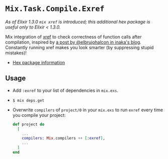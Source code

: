 # `Mix.Task.Compile.Exref`

*As of Elixir 1.3.0 `mix xref` is introduced; this additional hex package is useful only to Elixir < 1.3.0.*

Mix integration of [xref](http://erlang.org/doc/apps/tools/xref_chapter.html) to check correctness of function calls after compilation, inspired by [a post by @elbrujohalcon in inaka's blog](http://inaka.net/blog/2015/07/17/erlang-meta-test/).
Constantly running xref makes you look smarter (by suppressing stupid mistakes)!
- [Hex package information](https://hex.pm/packages/exref)

## Usage

- Add `:exref` to your list of dependencies in `mix.exs`.
- `$ mix deps.get`
- Overwrite `compilers` of  `project/0` in your `mix.exs` to run `exref` every time you compile your project:

    ```ex
    def project do
      [
        ...
        compilers: Mix.compilers ++ [:exref],
        ...
      ]
    end
    ```

